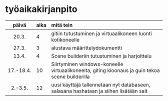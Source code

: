 # työaikakirjanpito

| päivä | aika | mitä tein  |
| :----:|:-----| :-----|
| 20.3. | 4    | gitiin tutustuminen ja virtuaalikoneen luonti kotikoneelle |
| 27.3. | 3    | alustava määrittelydokumentti |
| 13.4. | 4    | Scene builderiin tutustuminen ja harjoittelu |
| 17.-18.4. | 10 | Siirtyminen windows-koneelle virtuaalikoneelta, giting kloonaus ja guin tekoa scene builderilla |
| 2.-3.5. | 12 | uusi käyttäjä tallennetaan nyt databaseen, salasana hashataan ja siihen lisätään salt |
